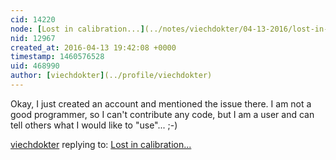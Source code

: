 ```yaml
---
cid: 14220
node: [Lost in calibration...](../notes/viechdokter/04-13-2016/lost-in-calibration)
nid: 12967
created_at: 2016-04-13 19:42:08 +0000
timestamp: 1460576528
uid: 468990
author: [viechdokter](../profile/viechdokter)
---
```


Okay, I just created an account and mentioned the issue there. I am not a good programmer, so I can't contribute any code, but I am a user and can tell others what I would like to "use"...  ;-)

[viechdokter](../profile/viechdokter) replying to: [Lost in calibration...](../notes/viechdokter/04-13-2016/lost-in-calibration)

